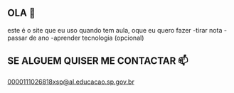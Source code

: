 ## OLA 🤡

este é o site que eu uso quando tem aula, oque eu quero fazer
-tirar nota
-passar de ano
-aprender tecnologia (opcional)

## SE ALGUEM QUISER ME CONTACTAR 📫

0000111026818xsp@al.educacao.sp.gov.br
